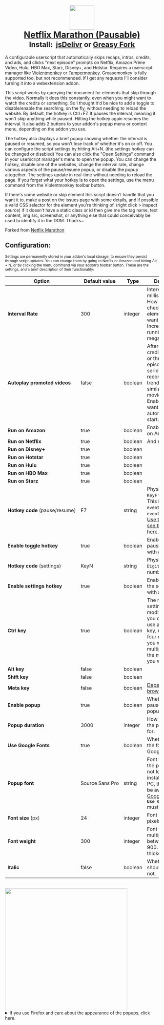 <h1 align="center">
    <center>
        <a href="https://github.com/aminomancer/Netflix-Marathon-Pausable"><img src="https://cdn.jsdelivr.net/gh/aminomancer/Netflix-Marathon-Pausable@latest/icon-greasyfork.svg" width="80em" /><br />
        <b>Netflix Marathon (Pausable)</b></a><br />
        <sup><b>Install:&nbsp;&nbsp;<a href="https://cdn.jsdelivr.net/gh/aminomancer/Netflix-Marathon-Pausable@latest/marathon.user.js">jsDelivr</a>&nbsp;or&nbsp;<a href="https://greasyfork.org/scripts/420475-netflix-marathon-pausable/code/Netflix Marathon (Pausable).user.js">Greasy Fork</a></b></sup>
    </center>
</h1>

A configurable userscript that automatically skips recaps, intros, credits, and ads, and clicks "next episode" prompts on Netflix, Amazon Prime Video, Hulu, HBO Max, Starz, Disney+, and Hotstar. Requires a userscript manager like [Violentmonkey](https://violentmonkey.github.io/) or [Tampermonkey](https://www.tampermonkey.net/). Greasemonkey is fully supported too, but not recommended. If I get any requests I'll consider turning it into a webextension addon.

This script works by querying the document for elements that skip through the video. Normally it does this constantly, even when you might want to watch the credits or something. So I thought it'd be nice to add a toggle to disable/enable the searching, on the fly, without needing to reload the website. By default, the hotkey is Ctrl+F7. It pauses the interval, meaning it won't skip anything while paused. Hitting the hotkey again resumes the interval. It also adds 2 buttons to your addon's popup menu or context menu, depending on the addon you use.

The hotkey also displays a brief popup showing whether the interval is paused or resumed, so you won't lose track of whether it's on or off. You can configure the script settings by hitting Alt+N. (the settings hotkey can be changed or disabled) You can also click the "Open Settings" command in your userscript manager's menu to open the popup. You can change the hotkey, disable one of the websites, change the interval rate, change various aspects of the pause/resume popup, or disable the popup altogether. The settings update in real-time without needing to reload the page. If you forget what your hotkey is to open the settings, use the menu command from the Violentmonkey toolbar button.

If there's some website or skip element this script doesn't handle that you want it to, make a post on the issues page with some details, and if possible a valid CSS selector for the element you're thinking of. (right click > inspect source) If it doesn't have a static class or id then give me the tag name, text content, img src, screenshot, or anything else that could conceivably be used to identify it in the DOM. Thanks~

Forked from [Netflix Marathon](https://greasyfork.org/en/scripts/30029-netflix-marathon)

<h2>Configuration:</h2>

<small>Settings are permanently stored in your addon's local storage, to ensure they persist through script updates. You can change them by going to Netflix or Amazon and hitting Alt + N, or by clicking the menu command via your addon's toolbar button. These are the settings, and a brief description of their functionality:</small>

| Option                                   | Default value             | Type    | Description                                                                                                                                                                                                                             |
| ---------------------------------------- | ------------------------- | ------- | --------------------------------------------------------------------------------------------------------------------------------------------------------------------------------------------------------------------------------------- |
| **Interval&#160;Rate**                   | 300                       | integer | Interval rate in milliseconds — How often to check for the elements we want to click. Increase if you're running this on a mega-potato?                                                                                                 |
| **Autoplay&#160;promoted&#160;videos**   | false                     | boolean | After the final credits of a film or the last episode of a series, Netflix recommends a trending or similar movie/series. Enable this if you want it to automatically start.                                                            |
| **Run&#160;on&#160;Amazon**              | true                      | boolean | Enable skipping on Amazon.                                                                                                                                                                                                              |
| **Run&#160;on&#160;Netflix**             | true                      | boolean | And so on...                                                                                                                                                                                                                            |
| **Run&#160;on&#160;Disney+**             | true                      | boolean |                                                                                                                                                                                                                                         |
| **Run&#160;on&#160;Hotstar**             | true                      | boolean |                                                                                                                                                                                                                                         |
| **Run&#160;on&#160;Hulu**                | true                      | boolean |                                                                                                                                                                                                                                         |
| **Run&#160;on&#160;HBO Max**             | true                      | boolean |                                                                                                                                                                                                                                         |
| **Run&#160;on&#160;Starz**               | true                      | boolean |                                                                                                                                                                                                                                         |
| **Hotkey&#160;code**&#160;(pause/resume) | F7                        | string  | Physical key, e.g. `KeyF` for the F key. This is `event.code`, NOT `event.keyCode`. [Use this tool](https://keycode.info) or [see the full list here](https://developer.mozilla.org/en-US/docs/Web/API/KeyboardEvent/code/code_values). |
| **Enable toggle hotkey**                 | true                      | boolean | Enable pausing/resuming with a hotkey.                                                                                                                                                                                                  |
| **Hotkey&#160;code**&#160;(settings)     | KeyN                      | string  | Physical key, e.g. `Digit9` for the number 9.                                                                                                                                                                                           |
| **Enable settings hotkey**               | true                      | boolean | Enable opening the settings panel with a hotkey.                                                                                                                                                                                        |
| **Ctrl&#160;key**                        | true                      | boolean | The next four settings are for modifier keys. If you don't want to use a modifier key, uncheck all four of these. If you want to use multiple, check all the modifier keys you want.                                                    |
| **Alt&#160;key**                         | false                     | boolean |                                                                                                                                                                                                                                         |
| **Shift&#160;key**                       | false                     | boolean |                                                                                                                                                                                                                                         |
| **Meta&#160;key**                        | false                     | boolean | [Depends on browser and OS.](https://developer.mozilla.org/en-US/docs/Web/API/KeyboardEvent/metaKey)                                                                                                                                    |
| **Enable&#160;popup**                    | true                      | boolean | Whether to show pause/resume popups.                                                                                                                                                                                                    |
| **Popup&#160;duration**                  | 3000                      | integer | How long to leave the popup open for.                                                                                                                                                                                                   |
| **Use&#160;Google&#160;Fonts**           | true                      | boolean | Whether to grab the font from Google Fonts.                                                                                                                                                                                             |
| **Popup&#160;font**                      | Source&#160;Sans&#160;Pro | string  | Font to use for the popup. If it's not locally installed on your PC, then it must be available on [Google Fonts](https://fonts.google.com/) and **`Use Google Fonts`** must be checked.                                                 |
| **Font&#160;size**&#160;(px)             | 24                        | integer | Font size in pixels.                                                                                                                                                                                                                    |
| **Font&#160;weight**                     | 300                       | integer | Font weight, in multiples of 100 between 100 and 900. (bigger is thicker)                                                                                                                                                               |
| **Italic**                               | false                     | boolean | Whether the font should be italic or not.                                                                                                                                                                                               |

<br />
<img src="https://cdn.jsdelivr.net/gh/aminomancer/Netflix-Marathon-Pausable@latest/settings-blur.webp" width=400 />
<details><summary>If you use Firefox and care about the appearance of the popups, click here.</summary>
<br />
These popups use <code>backdrop-filter</code> to apply a blur effect behind them, similar to Windows 10's acrylic glass effect. This is purely aesthetic so you can simply ignore this, but if you use Firefox and want the full visual effect, there's an extra step:
<br /><br />

1.  Type <code>about:config</code> into your url bar and hit enter. Search for <code>layout.css.backdrop-filter.enabled</code> and toggle it to true.<br />

2.  Next, we should ensure WebRender is enabled: (It should be enabled by default)<br />

3.  Navigate to <code>about:support</code> from your url bar.<br />

4.  Find the Graphics section, and in the row for Compositing, make sure it says WebRender.<br />

5.  If it doesn't, go back to <code>about:config</code>, then search for <code>gfx.webrender.all</code> and toggle it to true.<br />

6.  Then search <code>dom.webgpu.enabled</code> and make sure it's set to false.<br />
    <br />

When you restart Firefox, the support page should now show WebRender is the compositor. If you followed these steps and it still doesn't say WebRender, then it might be incompatible with your graphics driver, OS, hardware, or Firefox version. Should be extremely unlikely on a desktop. But oh well, it's only a visual effect after all.

</details>
<br />
